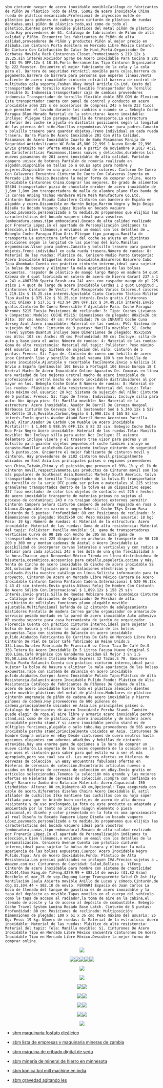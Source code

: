 
```
sbm cinturón nveyer de acero inoxidable movibleCatálogo de fabricantes de Piñón De Plástico Todo de alta. SS802 de acero inoxidable China rueda de plástico mecanizado.Profesional de inyección molde de plástico para piñones de cadena para cinturón de plástico de ruedas dentadas.ansi piñón de plástico todo,así como de todo el plástico,dientes parte movible plásticos del metal piñón de plástico todo.Hay proveedores de 61. Catálogo de fabricantes de Piñón de alta calidad y Piñón. Encuentre los fabricantes de Piñón de alta calidad,proveedores de Piñón y productos Piñón al mejor precio en Alibaba.com Cinturon Porta Aceitera en Mercado Libre México Cinturón De Cintura Con Calefacción De Calor De Hunt,Portá.Organizador De Corbatas Movible Rack Cinturones Closet.Promocionado $ 219.12x $ 18.25.sin interés.Rociador Spray De Acero Inoxidable Para Cocina $ 201 $ 181 9% OFF.12x $ 18.16.Porta Herramientas Tipo Cinturon Organizador 5p 222 Rooster. Encuentre el mejor fabricante de la cola y la cola para el. Barrera de seguridad retráctil movible para colas,barrera de pegamento,barrera de barrera para personas que esperan líneas.Venta caliente de acero inoxidable cinturón retráctil barrera de control de multitudes cola soporte.Foshan Okey Hotel Article Co.Ltd. Costo del transportador de tornillo minero flexible Transportador De Tornillo Flesible Di Indonesia.transportador caja de cambios proveedores indonesia Transportador de tornillo flexible doble BEV CON de Flexicon Este transportador cuenta con panel de control y conducto en acero inoxidable adem 225 s de accesorios de compresi 243 n herm 233 ticos que permiten el lavado durante los cambios o cuando se … Bebeglo Coche Paragua Blum Morado Material de la estructura: Acero inoxidable: Incluye: Pliegue tipo paragua.Manilla de transporte.La estructura inferior del coche se ajusta en distintas posiciones según la longitud de las piernas del niño.Manillas ergonómicas.Visor para padres.Canasto y bolsillo trasero para guardar objetos.Freno individual en cada rueda trasera. Barra Plana De Acero Inoxidable 201 Con Alta Calidad. Pasamanos de Acero Inoxidable Cuarto de Baño Pasamanos Manija de Seguridad Antideslizante WC Baño 45,80€ 22,99€ 1 Nuevo Desde 22,99€ Envío gratuito Ver Oferta Amazon.es A partir de noviembre 9,2017 4:21 am Características Pasamanos,líneas suaves y delicados,duraderos Los nuevos pasamanos de 201 acero inoxidable de alta calidad. Pantalón campero unisex de botones Pantalón de romería realizado en algodón.Disponible en tallas 36 a 60.Es apto para hombre y mujeres.Disponible en una gran variedad de colores. Cinturon De Cuero Con Calaveras Encuentra Cinturon De Cuero Con Calaveras Joyería en Mercado Libre México.Descubre la mejor forma de comprar online. Acero Inoxidable Cinturones China,Comprar los mejores. De grado de alimentos SS304 transportador pizza de chocolate enrober de acero inoxidable de 1,6mm 1,8mm 2mm transportadora de malla de alambre plano flex banda de la correa Anping Yachao Hardware Wire Mesh Manufacture Co.Ltd. Cinturón Bandera España Caballero Cinturón con bandera de España en algodón y cuero.Disponible en Marrón Beige,Marrón Negro y Rojo Beige Diseña tu Bocado Vaquero López Diseña un bocado vaquero López,pavonado,personalizado a tu medida.Os proponemos que elijáis las características del bocado vaquero ideal para vosotros (embocadura,camas,tipo embocadura).Bocado de alta calidad realizado por Frenería López.En el apartado de Personalización indícanos tu elección,o bien llámanos,o envíanos un email con los detalles de … Bebeglo Coche Paragua Blum Gris Pliegue tipo paragua.Manilla de transporte.La estructura inferior del coche se ajusta en distintas posiciones según la longitud de las piernas del niño.Manillas ergonómicas.Visor para padres.Canasto y bolsillo trasero para guardar objetos.Freno individual en cada rueda trasera.Número de ruedas: 8: Material de las ruedas: Plástico de. Cenicero Medio Punto Categoría: Acero Inoxidable Etiquetas Acero Inoxidable,Basureros Basurero Cubo Tapa Abombada Cuenta con práctico cinturón interno,ideal para sujetar la bolsa de basura y eliminar la mala apariencia de las bolsas expuestas. raspador de plástico de mango largo Mango en madera 54 quot Cabeza de 4 quot fabricada en solera de acero de hierro Garant 237 a 1 a 241 o.4067200 Sparta Brush ara 241 azos con raspador mango de pl 225 stico 1 4 quot de largo de acero inoxidable Cerdas 1 2 quot Longitud … Cinturones Cinturon De Vestir Piel Recuperado Varios Colores.4 colores $ 219.12x $ 18.25.sin interés.Ajustable Cinto Cinturón Táctico Militar Tipo Asalto $ 375.12x $ 31.25.sin interés.Envío gratis.Cinturones Gucci Unisex $ 517.51 $ 413.94 20% OFF.12x $ 34.49.sin interés.Envío gratis.Cinturón De Cuero Reversible Y Ajustable Para. Coche Paragua Khronos 5215 Fucsia Posiciones de reclinado: 3: Tipo: Coches Livianos y Compactos: Modelo: COCHE P5215: Dimensiones de plegado: 80x25x26 cm: Alto: 107 cm: Ancho: 47 cm: Profundidad: 76 cm INFANTI Coche Cuna Jersey Azul Acero inoxidable: Material de las ruedas: PVC: Sistema de sujeción del niño: Cinturón de 3 puntas: Manilla movible: Sí. Coche Travel System Quantum incluye base Dimensiones de plegado: 95x35x59 cm: Alto: 103 cm: Ancho: 45 cm: Profundidad: 80 cm: Incluye: silla de auto y base para el auto: Número de ruedas: 4: Material de las ruedas: Goma de alta resistencia: Material del tapiz: Poliéster: Peso máximo del usuario: 18 kg: Sistema de sujeción del niño: Cinturón de 5 puntas: Frenos: Sí: Tipo de. Cinturón de cuero con hebilla de acero inox Cinturón liso y sencillo de piel vacuna 100 % con hebilla de acero inoxidable.Ajustable y recortable facílmente.Envio a Galicia 5€ Envio a España (península) 10€ Envio a Portugal 10€ Envio Europa 18 € Uretral Macho De Acero Inoxidable Online Aparatos De. Compras en línea una variedad de los mejores uretral macho de acero inoxidable de profesionales uretral macho de acero inoxidable distribuidores al por mayor en los. Bebeglo Coche Doble B Número de ruedas: 8: Material de las ruedas: Plástico de alta resistencia: Material del tapiz: Tela: Peso máximo del usuario: 20 kg: Sistema de sujeción del niño: Cinturón de 5 puntas: Frenos: Sí: Tipo de freno: Individual: Incluye silla para auto: No: Apoya pies: Sí: Manilla movible: No: Material de la estructura: Acero inoxidable. Asador De Barril De Cerveza Hoogoal Barbacoa Cinturón De Cerveza Con El Sostenedor Sod $ 5,340.12x $ 527 50.Kettle 18.5,Movible,Carbon,Regalo $ 1,990.12x $ 165 83 sin interés.Envío gratis.Asador Ataúd Barril Horno Aceroinox Parrilla Nivel Altur.Asador De Carbón Con Mueble De Acero Inoxidable Portátil!!! $ 1,040 $ 988.5% OFF.12x $ 82 33 sin. Bebeglo Coche Doble Duo Prix Negro Acero inoxidable: Material de las ruedas.Tela: Manilla movible: No: Incluye silla para auto: No: Incluye: El asiento delantero incluye visera y el trasero trae visor para padres y un bolsillo para guardar objetos pequeños,el coche también incluye un canasto.Manillar acolchado.Cada asiento incluye cinturón de seguridad de 5 puntos,con. Encuentre el mejor fabricante de cinturon movil y cinturon. Hay proveedores de 2102 cinturon movil,principalmente ubicados en East Asia.Los principales países o regiones proveedores son China,Taiwán,China y el pakistán,que proveen el 99%，1% y el 1% de cinturon movil,respectivamente.Los productos de Cinturon movil son los más populares de Southeast Asia,Domestic Markety South America. tolva transportadora de tornillo Transportador de la tolva.El transportador de tornillo de la serie DTC puede ser polvo o materiales pl 225 sticos granulares transportados dentro de la tolva es un dispositivo espec 237 fico mezclador de color Los objetos de contacto est 225 n hechos de acero inoxidable transporte de materias primas no sujetas al proceso de contaminaci 243 n no traigan objetos externos permitir Cinturón Campero Señora Cinturón campero de señora repujado en rosa o blanco.Disponible en marrón o negro Bebesit Coche TSys Orion Rosa Cinturón de 5 puntas: Profundidad: 80 cm: Posiciones de reclinado: 3: Dimensiones de plegado: 95x35x59 cm: Peso máximo del usuario: 18 kg: Peso: 19 kg: Número de ruedas: 4: Material de la estructura: Acero inoxidable: Material de las ruedas: Goma de alta resistencia: Material del tapiz: Poliéster: Manilla movible: Sí. gama de transportadores verticales Curva de 90 186 con Ancho de 305 mm Esta gama de transportadores est 225 disponible en anchuras de transporte de 90 120 200 y 300 mm y montan cadenas de Acetal o Acero Inoxidable La posibilidad de incorporar curvas laterales o verticales y con radios a definir para cada aplicaci 243 n les dota de una gran flexibilidad a la hora.Chatear aqui Denovedad México Tienda en línea distribuidora de bisutería,cosméticos,accesorios para cabello,papelería,cocina y más. Venta de Cincho de acero inoxidable SS Cincho de acero inoxidable SS 201,solución de fijación para instalaciones eléctricas y de cableado.Visita nuestro catálogo en línea.Solicita información para tu proyecto. Cinturon De Acero en Mercado Libre México Cartera De Acero Inoxidable Cinturón Cadena Pantalón Cadena.Internacional $ 520 96.12x $ 43 41 sin interés.Envío gratis.Nibosi Reloj De Hombre Con Cinturón De Acero Sólido Con.Internacional $ 1,899.12x $ 158 25 sin interés.Envío gratis.Silla De Ruedas Mobicare Acero Económica Cinturón … Catálogo de fabricantes de Organizador De Perchas de alta. exhibición de múltiples funciones plano plegable movible ajustable.Multifuncional bufanda de 12 cinturón de adelgazamiento bastidores Pantalla de madera Correa gancho organizador de armario.De servicio pesado montado en la pared de acero inoxidable Auto adhesivo RP escoba soporte para casa herramienta de jardín de organizador. Florencia Cuenta con práctico cinturón interno,ideal para sujetar la bolsa de basura y eliminar la mala apariencia de las bolsas expuestas.Tapa con sistema de Balancín en acero inoxidable pulido.Acabados Fabricantes De Carritos De Cafe en Mercado Libre Perú Cinturón De Piel De Color Café fabricado En Reino Unido.S 334.Lima.Duralex Fabricado En Francia.6 oz Clear Taza De Café De.S 338.Tetera De Acero Inoxidable En 5 Litros Facusa Nuevo Original.S 100.Lima.Café Orgánico Con Ganoderma Lucidum El Mejor 3 En 1.S 59,50.Lima.Cafetera Italiana Moka Express 12 Tazas.S 70. Basurero Medio Punto Balancín Cuenta con práctico cinturón interno,ideal para sujetar la bolsa de basura y eliminar la mala apariencia de las bolsas expuestas.Tapa con sistema de Balancín en acero inoxidable pulido.Acabados.Cuerpo: Acero Inoxidable Pulido Tapa:Plástico de Alta Resistencia.Balancín:Acero Inoxidable Pulido Fondo: Plástico de Alta Resistencia Catálogo de fabricantes de Piñones De Cadena de alta. acero de acero inoxidable hierro todo el plástico aleación dientes parte movible plásticos del metal de plástico.Modulares de plástico cinturón engranaje de piñón de cadena.de acero inoxidable y hierro piñones de cadena.Hay proveedores de 606 piñones de cadena,principalmente ubicados en Asia.Los principales países o. Catálogo de fabricantes de Acero Inoxidable Percha Stand. También puede elegir de ropa,al aire libre y armario acero inoxidable percha stand,así como de de plástico,de acero inoxidable y de madera acero inoxidable percha stand.Y si acero inoxidable percha stand es de múltiples funciones,plegable o solo tubo.Hay proveedores de 565 acero inoxidable percha stand,principalmente ubicados en Asia. Cinturones de hombre Compra online en eBay Desde cinturones de cuero neutros hasta opciones elegantes con adornos añadidos y hebillas de cinturón atrevidas,hay una enorme gama de opciones a la hora de comprar un nuevo cinturón.La mayoría de las veces dependerá de la ocasión en la que uses el cinturón para saber para qué estilo va a ser el más apropiado,pero sea cual sea el. Las mejores ofertas en Hieleras de cervezas de colección. En eBay encuentras fabulosas ofertas en Hieleras de cervezas de colección.Encontrarás artículos nuevos o usados en Hieleras de cervezas de colección en eBay.Envío gratis en artículos seleccionados.Tenemos la selección más grande y las mejores ofertas en Hieleras de cervezas de colección.¡Compra con confianza en eBay! Basurero Jumbo Aro Balancín Material: Acero,Capacidad: 150 LtsMedidas: Altura: 80 cm,Diámetro 49 cm,Opcional: Tapa asegurada con cable de acero,diferentes diseños Chaira Acero Inoxidable El astil afilador de cuchillos Ilko mantiene tus cuchillos con su hoja súper afilada para que te brinde buen corte,es de acero de alta dureza resistente y de uso prolongado.La foto de este producto es adaptada y ambientada por lo tanto no incluye ningún elemento o pieza adicional,el diseño y color presentado en la foto es una aproximación al real Diseña tu Bocado Vaquero López Diseña un bocado vaquero López,pavonado,personalizado a tu medida.Os proponemos que elijáis las características del bocado vaquero ideal para vosotros (embocadura,camas,tipo embocadura).Bocado de alta calidad realizado por Frenería López.En el apartado de Personalización indícanos tu elección,o bien llámanos,o envíanos un email con los detalles de la personalización. Cenicero Avenue Cuenta con práctico cinturón interno,ideal para sujetar la bolsa de basura y eliminar la mala apariencia de las bolsas expuestas.Cuerpo: Acero Inoxidable Negro Pulido.Tapa: Aro de Acero Inoxidable.Fondo: Plástico de Alta Resistencia.Los precios publicados no incluyen IVA.Precios sujetos a … Amazon.com.mx: Cinturones de Castidad: Salud,Belleza y. YiFeng Cinturón de acero inoxidable para hombre con sistema de chasticidad ZCS144,45mm Ring.de YiFeng.$279.99 + $82.14 de envío ($1.82 Gram) Recíbelo el mar,15 de sep.Cbguang Largo Transparente Salud Ch ǎst íty Ventilación Jaula Abierta movible Anillo de Luces y cómodo,Cinturón.de cbg.$1,104.44 + $82.10 de envío. FERRARI Espacio de Juan Carlos La boca de llenado del tanque de gasolina es de acero inoxidable y la tapa del depósito es movible.Tapas moviles en el cuerpo del vehículo como la tapa de acceso al radiador,la toma de aire en la cabina,el llenado de aceite y la de acceso al depósito de combustible. Bebeglo Coche Travel System Lumina Rosado Base Latch. Cinturón de 5 puntas: Profundidad: 88 cm: Posiciones de reclinado: Multiposición: Dimensiones de plegado: 100 x 61 x 36 cm: Peso máximo del usuario: 25 Kg: Peso: 19 kg: Número de ruedas: 4: Material de la estructura: Acero inoxidable: Material de las ruedas: Plástico de alta resistencia: Material del tapiz: Tela: Manilla movible: Sí. Cinturones De Acero Inoxidable Tipo en Mercado Libre México Encuentra Cinturones De Acero Inoxidable Tipo en Mercado Libre México.Descubre la mejor forma de comprar online. 
```

<div align="center">

<a href="https://es-crusher.shibang-china.com/github&k=sbm+cintur%C3%B3n+nveyer+de+acero+inoxidable+movible"><img src="https://static.shibang-china.com/es/crusher/logo.jpg"></a>

<a href="https://es-crusher.shibang-china.com/github&k=sbm+cintur%C3%B3n+nveyer+de+acero+inoxidable+movible"><img src="https://static.shibang-china.com/es/crusher/index.jpg"></a><a href="https://es-crusher.shibang-china.com/material.htmlgithub&k=sbm+cintur%C3%B3n+nveyer+de+acero+inoxidable+movible"><img src="https://static.shibang-china.com/es/crusher/material.jpg"></a><a href="https://es-crusher.shibang-china.com/application.htmlgithub&k=sbm+cintur%C3%B3n+nveyer+de+acero+inoxidable+movible"><img src="https://static.shibang-china.com/es/crusher/application.jpg"></a><a href="https://es-crusher.shibang-china.com/aboutus.htmlgithub&k=sbm+cintur%C3%B3n+nveyer+de+acero+inoxidable+movible"><img src="https://static.shibang-china.com/es/crusher/aboutus.jpg"></a><a href="https://es-crusher.shibang-china.com/contact.htmlgithub&k=sbm+cintur%C3%B3n+nveyer+de+acero+inoxidable+movible"><img src="https://static.shibang-china.com/es/crusher/contact.jpg"></a>

<a href="https://es-crusher.shibang-china.com/github&k=sbm+cintur%C3%B3n+nveyer+de+acero+inoxidable+movible"><img src="https://static.shibang-china.com/es/crusher/banner.jpg"></a>

<a href="https://swt.shibang-china.com/github&k=sbm+cintur%C3%B3n+nveyer+de+acero+inoxidable+movible"><img src="https://static.shibang-china.com/es/crusher/text.jpg"></a>

<a href="https://swt.shibang-china.com/github&k=sbm+cintur%C3%B3n+nveyer+de+acero+inoxidable+movible"><img src="https://static.shibang-china.com/es/crusher/chat.jpg"></a><a href="https://es-crusher.shibang-china.com/contact.htmlgithub&k=sbm+cintur%C3%B3n+nveyer+de+acero+inoxidable+movible"><img src="https://static.shibang-china.com/es/crusher/message.jpg"></a>

<a href="https://es-crusher.shibang-china.com/products/pe.htmlgithub&k=sbm+cintur%C3%B3n+nveyer+de+acero+inoxidable+movible"><img src="https://static.shibang-china.com/es/crusher/pe.jpg"></a><a href="https://es-crusher.shibang-china.com/products/pf.htmlgithub&k=sbm+cintur%C3%B3n+nveyer+de+acero+inoxidable+movible"><img src="https://static.shibang-china.com/es/crusher/pf.jpg"></a>

<a href="https://es-crusher.shibang-china.com/products/hpt.htmlgithub&k=sbm+cintur%C3%B3n+nveyer+de+acero+inoxidable+movible"><img src="https://static.shibang-china.com/es/crusher/hpt.jpg"></a><a href="https://es-crusher.shibang-china.com/products/vsi.htmlgithub&k=sbm+cintur%C3%B3n+nveyer+de+acero+inoxidable+movible"><img src="https://static.shibang-china.com/es/crusher/vsi.jpg"></a>

<a href="https://es-crusher.shibang-china.com/products/klv.htmlgithub&k=sbm+cintur%C3%B3n+nveyer+de+acero+inoxidable+movible"><img src="https://static.shibang-china.com/es/crusher/klv.jpg"></a><a href="https://es-crusher.shibang-china.com/products/portable.htmlgithub&k=sbm+cintur%C3%B3n+nveyer+de+acero+inoxidable+movible"><img src="https://static.shibang-china.com/es/crusher/portable.jpg"></a>

<a href="https://swt.shibang-china.com/github&k=sbm+cintur%C3%B3n+nveyer+de+acero+inoxidable+movible"><img src="https://static.shibang-china.com/es/crusher/case.jpg"></a>

</div>


* [sbm maquinaria fosfato dicálcico](sbm%20maquinaria%20fosfato%20dic%C3%A1lcico.md)

* [sbm lista de empresas y maquinaria mineras de zambia](sbm%20lista%20de%20empresas%20y%20maquinaria%20mineras%20de%20zambia.md)

* [sbm máquina de cribado digital de seda](sbm%20m%C3%A1quina%20de%20cribado%20digital%20de%20seda.md)

* [sbm minería de mineral de hierro en minnesota](sbm%20miner%C3%ADa%20de%20mineral%20de%20hierro%20en%20minnesota.md)

* [sbm konica bol mill machine en india](sbm%20konica%20bol%20mill%20machine%20en%20india.md)

* [sbm gravedad agitando les](sbm%20gravedad%20agitando%20les.md)